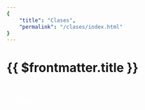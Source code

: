 ```yaml
---
{
    "title": "Clases",
    "permalink": "/clases/index.html"
}
---
```


# {{ $frontmatter.title }}

<script>
console.log("****************************")
console.log(this);

</script>
<pre style="color: white;">
{{ $site }}

{{ $page }}
</pre>

